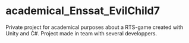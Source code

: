 academical_Enssat_EvilChild7
============================

Private project for academical purposes about a RTS-game created with Unity and C#.
Project made in team with several developpers.
